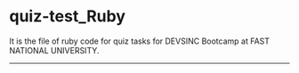 # quiz-test_Ruby
It is the file of ruby code for quiz tasks for DEVSINC Bootcamp at FAST NATIONAL UNIVERSITY. 
____________________________________________________________________________________________
